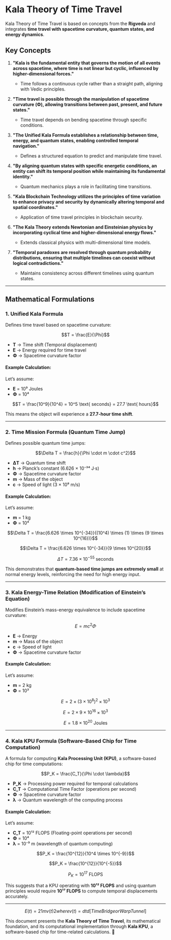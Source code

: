 # Kala Theory of Time Travel

Kala Theory of Time Travel is based on concepts from the **Rigveda** and integrates **time travel with spacetime curvature, quantum states, and energy dynamics**.

## Key Concepts

1. **"Kala is the fundamental entity that governs the motion of all events across spacetime, where time is not linear but cyclic, influenced by higher-dimensional forces."**
   - Time follows a continuous cycle rather than a straight path, aligning with Vedic principles.

2. **"Time travel is possible through the manipulation of spacetime curvature (Φ), allowing transitions between past, present, and future states."**
   - Time travel depends on bending spacetime through specific conditions.

3. **"The Unified Kala Formula establishes a relationship between time, energy, and quantum states, enabling controlled temporal navigation."**
   - Defines a structured equation to predict and manipulate time travel.

4. **"By aligning quantum states with specific energetic conditions, an entity can shift its temporal position while maintaining its fundamental identity."**
   - Quantum mechanics plays a role in facilitating time transitions.

5. **"Kala Blockchain Technology utilizes the principles of time variation to enhance privacy and security by dynamically altering temporal and spatial coordinates."**
   - Application of time travel principles in blockchain security.

6. **"The Kala Theory extends Newtonian and Einsteinian physics by incorporating cyclical time and higher-dimensional energy flows."**
   - Extends classical physics with multi-dimensional time models.

7. **"Temporal paradoxes are resolved through quantum probability distributions, ensuring that multiple timelines can coexist without logical contradictions."**
   - Maintains consistency across different timelines using quantum states.

---

## Mathematical Formulations

### **1. Unified Kala Formula**
Defines time travel based on spacetime curvature:

```math
T = \frac{E}{\Phi}
```

- **T** → Time shift (Temporal displacement)
- **E** → Energy required for time travel
- **Φ** → Spacetime curvature factor

#### **Example Calculation:**
Let’s assume:
- **E** = 10⁹ Joules
- **Φ** = 10⁴

```math
T = \frac{10^9}{10^4} = 10^5 \text{ seconds} = 27.7 \text{ hours}
```

This means the object will experience a **27.7-hour time shift**.

---

### **2. Time Mission Formula (Quantum Time Jump)**
Defines possible quantum time jumps:

```math
\Delta T = \frac{h}{\Phi \cdot m \cdot c^2}
```

- **ΔT** → Quantum time shift
- **h** → Planck’s constant (6.626 × 10⁻³⁴ J·s)
- **Φ** → Spacetime curvature factor
- **m** → Mass of the object
- **c** → Speed of light (3 × 10⁸ m/s)

#### **Example Calculation:**
Let’s assume:
- **m** = 1 kg
- **Φ** = 10⁴

```math
\Delta T = \frac{6.626 \times 10^{-34}}{(10^4) \times (1) \times (9 \times 10^{16})}
```

```math
\Delta T = \frac{6.626 \times 10^{-34}}{9 \times 10^{20}}
```

```math
\Delta T = 7.36 \times 10^{-55} \text{ seconds}
```

This demonstrates that **quantum-based time jumps are extremely small** at normal energy levels, reinforcing the need for high energy input.

---

### **3. Kala Energy-Time Relation (Modification of Einstein’s Equation)**
Modifies Einstein’s mass-energy equivalence to include spacetime curvature:

```math
E = m c^2 \Phi
```

- **E** → Energy
- **m** → Mass of the object
- **c** → Speed of light
- **Φ** → Spacetime curvature factor

#### **Example Calculation:**
Let’s assume:
- **m** = 2 kg
- **Φ** = 10³

```math
E = 2 \times (3 \times 10^8)^2 \times 10^3
```

```math
E = 2 \times 9 \times 10^{16} \times 10^3
```

```math
E = 1.8 \times 10^{20} \text{ Joules}
```

---

### **4. Kala KPU Formula (Software-Based Chip for Time Computation)**
A formula for computing **Kala Processing Unit (KPU)**, a software-based chip for time computations:

```math
P_K = \frac{C_T}{\Phi \cdot \lambda}
```

- **P_K** → Processing power required for temporal calculations
- **C_T** → Computational Time Factor (operations per second)
- **Φ** → Spacetime curvature factor
- **λ** → Quantum wavelength of the computing process

#### **Example Calculation:**
Let’s assume:
- **C_T** = 10¹² FLOPS (Floating-point operations per second)
- **Φ** = 10⁴
- **λ** = 10⁻⁹ m (wavelength of quantum computing)

```math
P_K = \frac{10^{12}}{10^4 \times 10^{-9}}
```

```math
P_K = \frac{10^{12}}{10^{-5}}
```

```math
P_K = 10^{17} \text{ FLOPS}
```

This suggests that a KPU operating with **10¹² FLOPS** and using quantum principles would require **10¹⁷ FLOPS** to compute temporal displacements accurately.

---

```math
E(t)=21​mv(t)2where v(t)=dtd​[Time Bridge or Warp Tunnel]
```

This document presents the **Kala Theory of Time Travel**, its mathematical foundation, and its computational implementation through **Kala KPU**, a software-based chip for time-related calculations. 🚀
